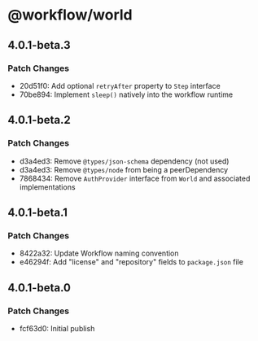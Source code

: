 # @workflow/world

## 4.0.1-beta.3

### Patch Changes

- 20d51f0: Add optional `retryAfter` property to `Step` interface
- 70be894: Implement `sleep()` natively into the workflow runtime

## 4.0.1-beta.2

### Patch Changes

- d3a4ed3: Remove `@types/json-schema` dependency (not used)
- d3a4ed3: Remove `@types/node` from being a peerDependency
- 7868434: Remove `AuthProvider` interface from `World` and associated implementations

## 4.0.1-beta.1

### Patch Changes

- 8422a32: Update Workflow naming convention
- e46294f: Add "license" and "repository" fields to `package.json` file

## 4.0.1-beta.0

### Patch Changes

- fcf63d0: Initial publish
